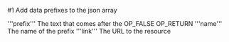 #1 Add data prefixes to the json array

'''prefix''' The text that comes after the OP_FALSE OP_RETURN
'''name''' The name of the prefix
'''link''' The URL to the resource


